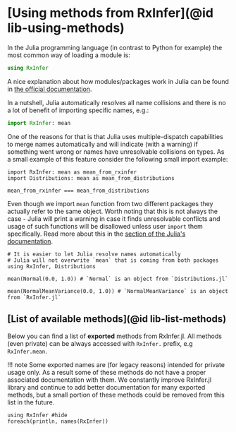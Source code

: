 # [Using methods from RxInfer](@id lib-using-methods)

In the Julia programming language (in contrast to Python for example) the most common way of loading a module is:

```julia
using RxInfer
```

A nice explanation about how modules/packages work in Julia can be found in [the official documentation](https://docs.julialang.org/en/v1/manual/modules/#Standalone-using-and-import).

In a nutshell, Julia automatically resolves all name collisions and there is no a lot of benefit of importing specific names, e.g.:

```julia
import RxInfer: mean
```

One of the reasons for that is that Julia uses multiple-dispatch capabilities to merge names automatically and will indicate (with a warning) if something went wrong or names have unresolvable collisions on types. As a small example of this feature consider the following small import example:

```@example import
import RxInfer: mean as mean_from_rxinfer
import Distributions: mean as mean_from_distributions

mean_from_rxinfer === mean_from_distributions
```

Even though we import `mean` function from two different packages they actually refer to the same object. Worth noting that this is not always the case - Julia will print a warning in case it finds unresolvable conflicts and usage of such functions will be disallowed unless user `import` them specifically. Read more about this in the [section of the Julia's documentation](https://docs.julialang.org/en/v1/manual/modules/#Handling-name-conflicts).

```@example another_import
# It is easier to let Julia resolve names automatically
# Julia will not overwrite `mean` that is coming from both packages
using RxInfer, Distributions 
```

```@example another_import
mean(Normal(0.0, 1.0)) # `Normal` is an object from `Distributions.jl`
```

```@example another_import
mean(NormalMeanVariance(0.0, 1.0)) # `NormalMeanVariance` is an object from `RxInfer.jl`
```

## [List of available methods](@id lib-list-methods)

Below you can find a list of **exported** methods from RxInfer.jl. All methods (even private) can be always accessed with `RxInfer.` prefix, e.g `RxInfer.mean`.

!!! note
    Some exported names are (for legacy reasons) intended for private usage only. As a result some of these methods do not have a proper associated documentation with them. We constantly improve RxInfer.jl library and continue to add better documentation for many exported methods, but a small portion of these methods could be removed from this list in the future.

```@example list
using RxInfer #hide
foreach(println, names(RxInfer))
```